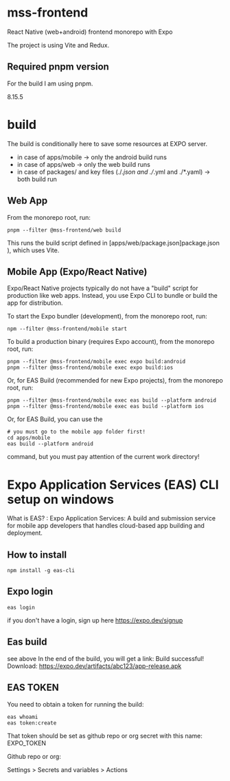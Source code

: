 # mss-frontend
React Native (web+android) frontend monorepo with Expo

The project is using Vite and Redux.

## Required pnpm version

For the build I am using pnpm.

8.15.5

# build

The build is conditionally here to save some resources at EXPO server.

 * in case of apps/mobile -> only the android build runs
 * in case of apps/web -> only the web build runs
 * in case of packages/ and key files (./*.json and ./*.yml and ./*.yaml) -> both build run

## Web App

From the monorepo root, run:

```
pnpm --filter @mss-frontend/web build
```
This runs the build script defined in [apps/web/package.json]package.json ), which uses Vite.

## Mobile App (Expo/React Native)

Expo/React Native projects typically do not have a "build" script for production like web apps.
Instead, you use Expo CLI to bundle or build the app for distribution.

To start the Expo bundler (development), from the monorepo root, run:

```
npm --filter @mss-frontend/mobile start
```

To build a production binary (requires Expo account), from the monorepo root, run:

```
pnpm --filter @mss-frontend/mobile exec expo build:android
pnpm --filter @mss-frontend/mobile exec expo build:ios
```

Or, for EAS Build (recommended for new Expo projects), from the monorepo root, run:
```
pnpm --filter @mss-frontend/mobile exec eas build --platform android
pnpm --filter @mss-frontend/mobile exec eas build --platform ios
```

Or, for EAS Build, you can use the

```
# you must go to the mobile app folder first!
cd apps/mobile
eas build --platform android
```
command, but you must pay attention of the current work directory!

# Expo Application Services (EAS) CLI setup on windows

What is EAS? : Expo Application Services: A build and submission service for mobile app developers that handles cloud-based app building and deployment. 

## How to install

```
npm install -g eas-cli
```

## Expo login

```
eas login
```

if you don't have a login, sign up here https://expo.dev/signup

## Eas build 

see above
In the end of the build, you will get a link:
Build successful! Download: https://expo.dev/artifacts/abc123/app-release.apk

## EAS TOKEN

You need to obtain a token for running the build:

```
eas whoami
eas token:create
```

That token should be set as github repo or org secret with this name: EXPO_TOKEN 

Github repo or org:

Settings > Secrets and variables > Actions